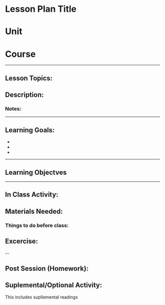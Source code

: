 # Lesson Plan Title
# Unit 
# Course
--- 
## Lesson Topics:

## Description:

### Notes:

---

## Learning Goals:
* 
* 
* 

---

## Learning Objectves

---

## In Class Activity:

## Materials Needed:

### Things to do before class:

## Excercise:

-- 

## Post Session (Homework):


## Suplemental/Optional Activity:

This includes supllemental readings 